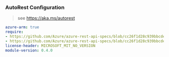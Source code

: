 ### AutoRest Configuration

> see https://aka.ms/autorest

``` yaml
azure-arm: true
require:
- https://github.com/Azure/azure-rest-api-specs/blob/cc26f1d28c939bbcde00a29aa8958b3eebb10cea/specification/logz/resource-manager/readme.md
- https://github.com/Azure/azure-rest-api-specs/blob/cc26f1d28c939bbcde00a29aa8958b3eebb10cea/specification/logz/resource-manager/readme.go.md
license-header: MICROSOFT_MIT_NO_VERSION
module-version: 0.4.0

```